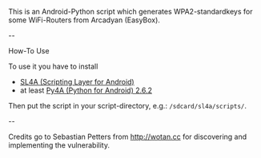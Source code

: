 This is an Android-Python script which generates WPA2-standardkeys for some WiFi-Routers from Arcadyan (EasyBox).

--

How-To Use

To use it you have to install
 - [SL4A (Scripting Layer for Android)](http://code.google.com/p/android-scripting/)
 - at least [Py4A (Python for Android) 2.6.2](http://code.google.com/p/python-for-android/)

Then put the script in your script-directory, e.g.: `/sdcard/sl4a/scripts/`.

--

Credits go to Sebastian Petters from http://wotan.cc for discovering and implementing the vulnerability.
